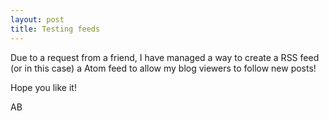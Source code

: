 ```yaml
---
layout: post
title: Testing feeds
---
```

Due to a request from a friend, I have managed a way to create a RSS feed (or in this case) a Atom feed to allow my blog viewers to follow new posts!

Hope you like it!

AB

